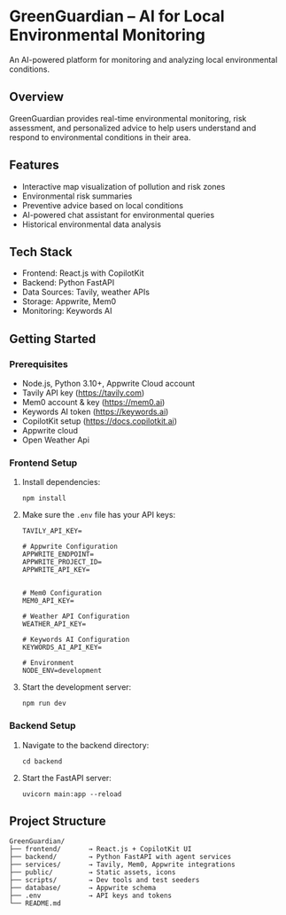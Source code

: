# GreenGuardian – AI for Local Environmental Monitoring

An AI-powered platform for monitoring and analyzing local environmental conditions.

## Overview
GreenGuardian provides real-time environmental monitoring, risk assessment, and personalized advice to help users understand and respond to environmental conditions in their area.

## Features
- Interactive map visualization of pollution and risk zones
- Environmental risk summaries
- Preventive advice based on local conditions
- AI-powered chat assistant for environmental queries
- Historical environmental data analysis

## Tech Stack
- Frontend: React.js with CopilotKit
- Backend: Python FastAPI
- Data Sources: Tavily, weather APIs
- Storage: Appwrite, Mem0
- Monitoring: Keywords AI

## Getting Started

### Prerequisites
- Node.js, Python 3.10+, Appwrite Cloud account
- Tavily API key (https://tavily.com)
- Mem0 account & key (https://mem0.ai)
- Keywords AI token (https://keywords.ai)
- CopilotKit setup (https://docs.copilotkit.ai)
- Appwrite cloud
- Open Weather Api

### Frontend Setup
1. Install dependencies:
   ```
   npm install
   ```

2. Make sure the `.env` file has your API keys:
   ```
   TAVILY_API_KEY=

   # Appwrite Configuration
   APPWRITE_ENDPOINT=
   APPWRITE_PROJECT_ID=
   APPWRITE_API_KEY=
   
   
   # Mem0 Configuration
   MEM0_API_KEY=

   # Weather API Configuration
   WEATHER_API_KEY=
   
   # Keywords AI Configuration
   KEYWORDS_AI_API_KEY=
   
   # Environment
   NODE_ENV=development

   ```

3. Start the development server:
   ```
   npm run dev
   ```

### Backend Setup
1. Navigate to the backend directory:
   ```
   cd backend
   ```

2. Start the FastAPI server:
   ```
   uvicorn main:app --reload
   ```

## Project Structure
```
GreenGuardian/
├── frontend/       → React.js + CopilotKit UI
├── backend/        → Python FastAPI with agent services
├── services/       → Tavily, Mem0, Appwrite integrations
├── public/         → Static assets, icons
├── scripts/        → Dev tools and test seeders
├── database/       → Appwrite schema
├── .env            → API keys and tokens
└── README.md
```
